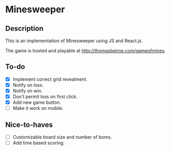 # Minesweeper

## Description

This is an implementation of Minesweeper using JS and React.js.

The game is hosted and playable at http://thomasbeirne.com/gameofmines.

## To-do
- [X] Implement correct grid revealment.
- [X] Notify on loss.
- [X] Notify on win.
- [X] Don't permit loss on first click.
- [X] Add new game button.
- [ ] Make it work on mobile.

## Nice-to-haves
- [ ] Customizable board size and number of boms.
- [ ] Add time based scoring.

